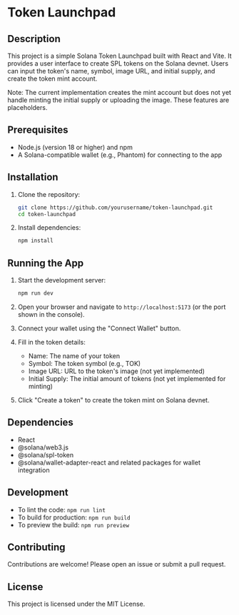 # Token Launchpad

## Description

This project is a simple Solana Token Launchpad built with React and Vite. It provides a user interface to create SPL tokens on the Solana devnet. Users can input the token's name, symbol, image URL, and initial supply, and create the token mint account.

Note: The current implementation creates the mint account but does not yet handle minting the initial supply or uploading the image. These features are placeholders.

## Prerequisites

- Node.js (version 18 or higher) and npm
- A Solana-compatible wallet (e.g., Phantom) for connecting to the app

## Installation

1. Clone the repository:
   ```bash
   git clone https://github.com/yourusername/token-launchpad.git
   cd token-launchpad
   ```

2. Install dependencies:
   ```bash
   npm install
   ```

## Running the App

1. Start the development server:
   ```bash
   npm run dev
   ```

2. Open your browser and navigate to `http://localhost:5173` (or the port shown in the console).

3. Connect your wallet using the "Connect Wallet" button.

4. Fill in the token details:
   - Name: The name of your token
   - Symbol: The token symbol (e.g., TOK)
   - Image URL: URL to the token's image (not yet implemented)
   - Initial Supply: The initial amount of tokens (not yet implemented for minting)

5. Click "Create a token" to create the token mint on Solana devnet.

## Dependencies

- React
- @solana/web3.js
- @solana/spl-token
- @solana/wallet-adapter-react and related packages for wallet integration

## Development

- To lint the code: `npm run lint`
- To build for production: `npm run build`
- To preview the build: `npm run preview`

## Contributing

Contributions are welcome! Please open an issue or submit a pull request.

## License

This project is licensed under the MIT License.